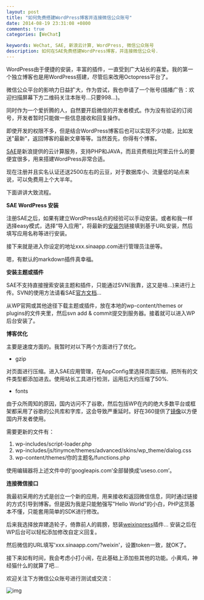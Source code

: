 ```yaml
---
layout: post
title: "如何免费搭建WordPress博客并连接微信公众账号"
date: 2014-08-19 23:31:08 +0800
comments: true
categories: [WeChat]

keywords: WeChat, SAE, 新浪云计算, WordPress, 微信公众账号
description: 如何在SAE免费搭建WordPress博客，并连接微信公众号.
---
```

WordPress由于便捷的安装，丰富的插件，一直受到广大站长的喜爱。我的第一个独立博客也是用WordPress搭建，尽管后来改用Octopress平台了。

微信公众平台的影响力日益扩大，作为尝试，我也申请了一个账号(插播广告：欢迎扫描屏幕下方二维码关注本账号...只要998...)。

同时作为一个爱折腾的人，自然要开启微信的开发者模式。作为没有验证的订阅号，开发者暂时只能做一些信息接收和回复操作。

即使开发的权限不多，但是结合WordPress博客后也可以实现不少功能，比如发送"最新"，返回博客的最新文章等等。当然首先，你得有个博客。

<!--more-->

[SAE](http://sae.sina.com.cn/)是新浪提供的云计算服务，支持PHP和JAVA，而且资费相比阿里云什么的要便宜很多，用来搭建WordPress非常合适。

现在注册并且实名认证还送2500左右的云豆，对于数据库小、流量低的站点来说，可以免费用上个大半年。

下面讲讲大致流程。

__SAE WordPress 安装__

注册SAE之后，如果有建立WordPress站点的经验可以手动安装。或者和我一样选择easy模式，选择“导入应用”，将最新的[安装包](wp4cloud.sinaapp.com)链接填到基于URL安装，然后填写应用名称等进行安装。

接下来就是进入你设定的地址xxx.sinaapp.com进行管理员注册等。

嗯，有默认的markdown插件真幸福。

__安装主题或插件__

SAE不支持直接搜索安装主题和插件，只能通过SVN(我靠，这又是啥...)来进行上传。SVN的使用方法请看SAE[官方文档](http://sae.sina.com.cn/doc/tutorial/helloworld.html)... 

从WP官网或其他途径下载主题或插件，放在本地的wp-content/themes or plugins的文件夹里，然后svn add & commit提交到服务器。接着就可以进入WP后台安装了。

__博客优化__

主要是速度方面的。我暂时对以下两个方面进行了优化。

* gzip

对页面进行压缩。进入SAE应用管理，在AppConfig里选择页面压缩，把所有的文件类型都添加进去。使用站长工具进行检测，运用后大约压缩了50%.

* fonts

由于众所周知的原因，国内访问不了谷歌，然后包括WP在内的绝大多数平台或框架都采用了谷歌的公共库和字库，这会导致严重延时。好在360提供了[镜像](libs.useso.com)以方便国内开发者使用。

需要更新的文件有：

1. wp-includes/script-loader.php
2. wp-includes/js/tinymce/themes/advanced/skins/wp_theme/dialog.css
3. wp-content/themes/你的主题名/functions.php

使用编辑器将上述文件中的‘googleapis.com’全部替换成‘useso.com’。

__连接微信接口__

我最初采用的方式是创立一个新的应用，用来接收和返回微信信息，同时通过链接的方式引导到博客。但是因为我是只能勉强写"Hello World"的小白，PHP这货基本不懂，只能套用简单的SDK进行修改。

后来我选择放弃建造轮子，倚靠前人的肩膀，怒装[weixinpress](http://www.houqun.me/bbs/forum.php?gid=1)插件... 安装之后在WP后台可以轻松添加修改自定义回复。

然后微信的URL填写'xxx.sinaapp.com/?weixin'，设置token一致，就OK了。

接下来如有时间，我会考虑小打小闹，在此基础上添加些其他的功能。小黄鸡，神经猫什么的就算了吧...

欢迎关注下方微信公众账号进行测试或交流：

![img](http://cyztalk-wordpress.stor.sinaapp.com/uploads/2014/08/qrcode-150x150.jpg)
